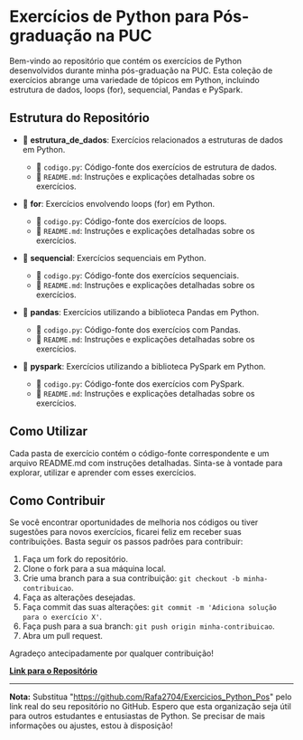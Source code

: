 # Exercícios de Python para Pós-graduação na PUC

Bem-vindo ao repositório que contém os exercícios de Python desenvolvidos durante minha pós-graduação na PUC. Esta coleção de exercícios abrange uma variedade de tópicos em Python, incluindo estrutura de dados, loops (for), sequencial, Pandas e PySpark.

## Estrutura do Repositório

- 📁 **estrutura_de_dados**: Exercícios relacionados a estruturas de dados em Python.
  - 📄 `codigo.py`: Código-fonte dos exercícios de estrutura de dados.
  - 📄 `README.md`: Instruções e explicações detalhadas sobre os exercícios.

- 📁 **for**: Exercícios envolvendo loops (for) em Python.
  - 📄 `codigo.py`: Código-fonte dos exercícios de loops.
  - 📄 `README.md`: Instruções e explicações detalhadas sobre os exercícios.

- 📁 **sequencial**: Exercícios sequenciais em Python.
  - 📄 `codigo.py`: Código-fonte dos exercícios sequenciais.
  - 📄 `README.md`: Instruções e explicações detalhadas sobre os exercícios.

- 📁 **pandas**: Exercícios utilizando a biblioteca Pandas em Python.
  - 📄 `codigo.py`: Código-fonte dos exercícios com Pandas.
  - 📄 `README.md`: Instruções e explicações detalhadas sobre os exercícios.

- 📁 **pyspark**: Exercícios utilizando a biblioteca PySpark em Python.
  - 📄 `codigo.py`: Código-fonte dos exercícios com PySpark.
  - 📄 `README.md`: Instruções e explicações detalhadas sobre os exercícios.

## Como Utilizar

Cada pasta de exercício contém o código-fonte correspondente e um arquivo README.md com instruções detalhadas. Sinta-se à vontade para explorar, utilizar e aprender com esses exercícios.

## Como Contribuir

Se você encontrar oportunidades de melhoria nos códigos ou tiver sugestões para novos exercícios, ficarei feliz em receber suas contribuições. Basta seguir os passos padrões para contribuir:

1. Faça um fork do repositório.
2. Clone o fork para a sua máquina local.
3. Crie uma branch para a sua contribuição: `git checkout -b minha-contribuicao`.
4. Faça as alterações desejadas.
5. Faça commit das suas alterações: `git commit -m 'Adiciona solução para o exercício X'`.
6. Faça push para a sua branch: `git push origin minha-contribuicao`.
7. Abra um pull request.

Agradeço antecipadamente por qualquer contribuição!

[**Link para o Repositório**](https://github.com/Rafa2704/Exercicios_Python_Pos)

---

**Nota:** Substitua "https://github.com/Rafa2704/Exercicios_Python_Pos" pelo link real do seu repositório no GitHub. Espero que esta organização seja útil para outros estudantes e entusiastas de Python. Se precisar de mais informações ou ajustes, estou à disposição!
